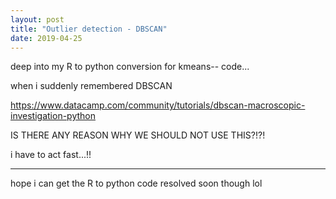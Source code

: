 ```yaml
---
layout: post
title: "Outlier detection - DBSCAN"
date: 2019-04-25
---
```


deep into my R to python conversion for kmeans-- code...

when i suddenly remembered DBSCAN

https://www.datacamp.com/community/tutorials/dbscan-macroscopic-investigation-python

IS THERE ANY REASON WHY WE SHOULD NOT USE THIS?!?!

i have to act fast...!!

---

hope i can get the R to python code resolved soon though lol